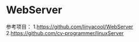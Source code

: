 # WebServer

参考项目：
1.https://github.com/linyacool/WebServer
2.https://github.com/cv-programmer/linuxServer